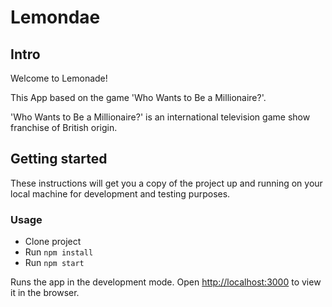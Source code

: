 # Lemondae
## Intro

Welcome to Lemonade!

This App based on the game 'Who Wants to Be a Millionaire?'.

'Who Wants to Be a Millionaire?' is an international television game show franchise of British origin.

## Getting started

These instructions will get you a copy of the project up and running on your local machine for development and testing purposes.

### Usage
* Clone project
* Run `npm install`
* Run `npm start`

Runs the app in the development mode.
Open [http://localhost:3000](http://localhost:3000) to view it in the browser.
